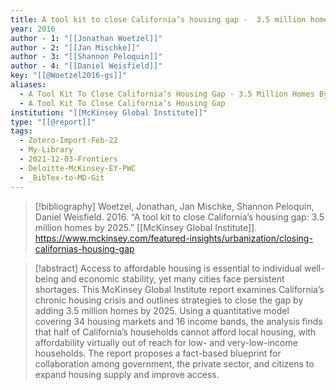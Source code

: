 ```yaml
---
title: A tool kit to close California’s housing gap -  3.5 million homes by 2025
year: 2016
author - 1: "[[Jonathan Woetzel]]"
author - 2: "[[Jan Mischke]]"
author - 3: "[[Shannon Peloquin]]"
author - 4: "[[Daniel Weisfield]]"
key: "[[@Woetzel2016-gs]]"
aliases:
  - A Tool Kit To Close California’s Housing Gap - 3.5 Million Homes By 2025
  - A Tool Kit To Close California’s Housing Gap
institution: "[[McKinsey Global Institute]]"
type: "[[@report]]"
tags:
  - Zotero-Import-Feb-22
  - My-Library
  - 2021-12-03-Frontiers
  - Deloitte-McKinsey-EY-PWC
  - _BibTex-to-MD-Git
---
```


> [!bibliography]
> Woetzel, Jonathan, Jan Mischke, Shannon Peloquin, Daniel Weisfield. 2016. “A tool kit to close California’s housing gap: 3.5 million homes by 2025.” [[McKinsey Global Institute]]. https://www.mckinsey.com/featured-insights/urbanization/closing-californias-housing-gap

> [!abstract]
> Access to affordable housing is essential to individual well-being and economic stability, yet many cities face persistent shortages. This McKinsey Global Institute report examines California’s chronic housing crisis and outlines strategies to close the gap by adding 3.5 million homes by 2025. Using a quantitative model covering 34 housing markets and 16 income bands, the analysis finds that half of California’s households cannot afford local housing, with affordability virtually out of reach for low- and very-low-income households. The report proposes a fact-based blueprint for collaboration among government, the private sector, and citizens to expand housing supply and improve access.